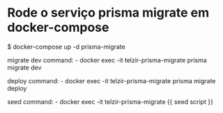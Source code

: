    
# Rode o serviço prisma migrate em docker-compose

$ docker-compose up -d prisma-migrate

migrate dev command:
    - docker exec -it telzir-prisma-migrate prisma migrate dev
  
deploy command:
    - docker exec -it telzir-prisma-migrate prisma migrate deploy

seed command: 
    - docker exec -it telzir-prisma-migrate {{ seed script }}

